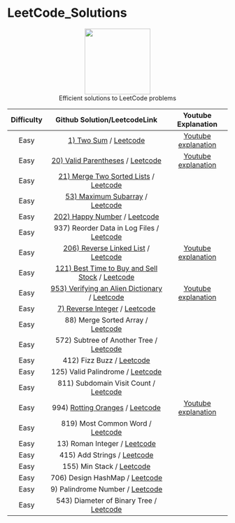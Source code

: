 # LeetCode_Solutions
<p align="center">
    <a href="https://www.hackerrank.com/XavierElon1">
        <img height=150 src="https://assets.leetcode.com/static_assets/public/images/LeetCode_Sharing.png">
    </a>
    <br>Efficient solutions to LeetCode problems
</p>


   Difficulty   |                                           Github Solution/LeetcodeLink                                |                                                            Youtube Explanation                                      
|:---------------------:|:--------------------------------------------------------------------------------------------:|:------------------------------------------------------------------------------------------------------------:|
|      Easy     | [1) Two Sum](https://github.com/XavierElon1/LeetCodeSolutions/blob/master/Easy/1_Two_Sum) / [Leetcode](https://leetcode.com/problems/two-sum/) | [Youtube explanation](https://www.youtube.com/watch?v=LaVPCy_DWR8&t=3s)               |
|      Easy     | [20) Valid Parentheses](https://leetcode.com/problems/valid-parentheses/) / [Leetcode](https://leetcode.com/problems/valid-parentheses/) |[Youtube explanation](https://youtu.be/Voi-GeAw2lg)            |
|      Easy     | [21) Merge Two Sorted Lists](https://github.com/XavierElon1/LeetCodeSolutions/blob/master/Easy/21_merge_two_sorted_lists) / [Leetcode](https://leetcode.com/problems/merge-two-sorted-lists/) |            |
|      Easy     | [53) Maximum Subarray](https://github.com/XavierElon1/LeetCodeSolutions/blob/master/Easy/53_maximum_subarray) / [Leetcode](https://leetcode.com/problems/maximum-subarray/) |            |
|      Easy     | [202) Happy Number](https://github.com/XavierElon1/LeetCodeSolutions/blob/master/Easy/202_happy_number) / [Leetcode](https://leetcode.com/problems/happy-number/)                  |            |
|      Easy     | 937) Reorder Data in Log Files / [Leetcode](https://leetcode.com/problems/reorder-data-in-log-files/)                  |            |
|      Easy     | [206) Reverse Linked List](https://github.com/XavierElon1/LeetCodeSolutions/blob/master/Easy/206_reverse_linked_list) / [Leetcode](https://leetcode.com/problems/reverse-linked-list/)|[Youtube explanation](https://youtu.be/eUyAmgFbOJo)  | 
|      Easy     | [121) Best Time to Buy and Sell Stock](https://github.com/XavierElon1/LeetCodeSolutions/blob/master/Easy/121_best_time_to_buy_and_sell_stock) / [Leetcode](https://leetcode.com/problems/best-time-to-buy-and-sell-stock/) |            |
|      Easy     | [953) Verifying an Alien Dictionary](https://github.com/XavierElon1/LeetCodeSolutions/blob/master/Easy/953_verifying_an_alien_dictionary) / [Leetcode](https://leetcode.com/problems/verifying-an-alien-dictionary/)       | [Youtube explanation](https://youtu.be/XJOr79DxjY8) |
|      Easy     | [7) Reverse Integer](https://github.com/XavierElon1/LeetCodeSolutions/blob/master/Easy/7_reverse_integer) / [Leetcode](https://leetcode.com/problems/reverse-integer/) |            |
|      Easy     | 88) Merge Sorted Array / [Leetcode](https://leetcode.com/problems/merge-sorted-array/)                  |            |
|      Easy     | 572) Subtree of Another Tree / [Leetcode](https://leetcode.com/problems/subtree-of-another-tree/)                  |            |
|      Easy     | 412) Fizz Buzz / [Leetcode](https://leetcode.com/problems/fizz-buzz/)                  |            |
|      Easy     | 125) Valid Palindrome / [Leetcode](https://leetcode.com/problems/valid-palindrome/)                  |            |
|      Easy     | 811) Subdomain Visit Count / [Leetcode](https://leetcode.com/problems/subdomain-visit-count/)                  |            |
|      Easy     | 994) [Rotting Oranges]() / [Leetcode](https://leetcode.com/problems/rotting-oranges/)                  | [Youtube explanation](https://youtu.be/0Ji-xhxeqGg)            |
|      Easy     | 819) Most Common Word / [Leetcode](https://leetcode.com/problems/most-common-word/)                  |            |
|      Easy     | 13) Roman Integer / [Leetcode](https://leetcode.com/problems/roman-to-integer/)                  |            |
|      Easy     | 415) Add Strings / [Leetcode](https://leetcode.com/problems/add-strings/)                  |            |
|      Easy     | 155) Min Stack / [Leetcode](https://leetcode.com/problems/min-stack/)                  |            |
|      Easy     | 706) Design HashMap / [Leetcode](https://leetcode.com/problems/design-hashmap/)                  |            |
|      Easy     | 9) Palindrome Number / [Leetcode](https://leetcode.com/problems/palindrome-number/)                  |            |
|      Easy     | 543) Diameter of Binary Tree / [Leetcode](https://leetcode.com/problems/diameter-of-binary-tree/)                  |            |
